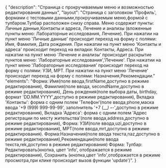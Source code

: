 {
"description": "Страница с прокручиваемым меню и возможностью редактирования данных",
"layout": "Страница с заголовком 'Профиль', формами с тестовыми данными,прокручиваемым меню,формой с тулбаром.Тулбар расположен снизу справа.
Меню содержит пункты: Личные данные,Контакты и адреса, Лечение и анализы (вложенные пункты меню: Лабораторные исследования, Лечение).
При нажатии на пункт меню 'Личные данные' происходит переход на форму с полями: Имя, Фамилия, Дата рождения.
При нажатии на пункт меню 'Контакты и адреса' происходит переход на вкладки: Контакты, Адреса.
При нажатии на пункт меню 'Лечение и анализы' происходит раскрытие пунктов меню: 'Лабораторные исследования','Лечение'.
При нажатии на пункт меню 'Лабораторные исследования' происходит переход на форму с полями: УЗИ, МРТ.
При нажатии на пункт меню 'Лечение' происходит переход на форму с полями: Назначения,Рекомендации." 
"elements": "Форма: Имя(поле ввода,firstName,доступно в режиме редактирования),
Фамилия(поле ввода, secondName,доступно в режиме редактирования),
День рождения(поле выбора даты, birthday, формат 'DD.MM.YYYY',доступно в режиме редактирования),
Вкладка 'Контакты': форма с одним полем 'Телефон'(поле ввода,phone,маска ввода '+9 (999) 999-99-99', заполнитель '+7 (___) ___-__-__',доступно в режиме редактирования),
Вкладка 'Адреса': форма с одним полем 'Адрес регистрации по месту жительства'(поле ввода,address,доступно в режиме редактирования),
Форма: УЗИ(поле ввода,uzi,доступно в режиме редактирования), МРТ(поле ввода,mrt,доступно в режиме редактирования).
Форма:Назначения(поле ввода текста,naz,доступно в режиме редактирования),Рекомендации(поле ввода текста,rek,доступно в режиме редактирования)
Форма: Тулбар: Редактировать(кнопка, цвет 'info', отображается в режиме редактирования),
 Сохранить (кнопка,цвет 'info',отображается в режиме просмотра,при клике происходит вызов функции 'update')".
}